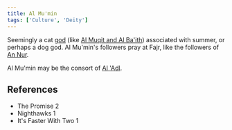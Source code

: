 ```yaml
---
title: Al Mu'min
tags: ['Culture', 'Deity']
---
```

Seemingly a cat [god](/_wiki/gods.md) (like [Al Muqit and Al Ba'ith](/_wiki/al-muqit-and-al-baith.md)) associated with summer, or perhaps a dog god. Al Mu'min's followers pray at Fajr, like the followers of [An Nur](/_wiki/an-nur-and-al-hadi.md).

Al Mu'min may be the consort of [Al 'Adl](/_wiki/al-adl.md).

## References
- The Promise 2
- Nighthawks 1
- It's Faster With Two 1

